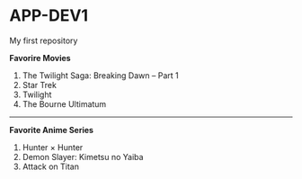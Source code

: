 # APP-DEV1
My first repository
>
**Favorire Movies**
1. The Twilight Saga: Breaking Dawn – Part 1
2. Star Trek
3. Twilight
4. The Bourne Ultimatum
---
**Favorite Anime Series**
1. Hunter × Hunter
2. Demon Slayer: Kimetsu no Yaiba
3. Attack on Titan
